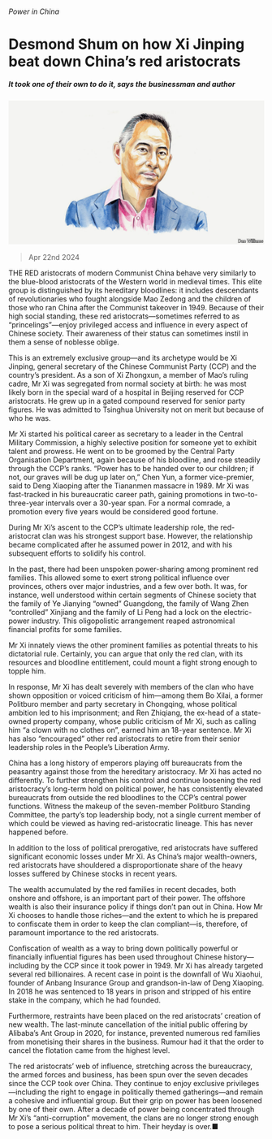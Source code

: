###### Power in China

# Desmond Shum on how Xi Jinping beat down China’s red aristocrats 

##### It took one of their own to do it, says the businessman and author 

![image](images/20240422_BID001.jpg) 

> Apr 22nd 2024 

THE RED aristocrats of modern Communist China behave very similarly to the blue-blood aristocrats of the Western world in medieval times. This elite group is distinguished by its hereditary bloodlines: it includes descendants of revolutionaries who fought alongside Mao Zedong and the children of those who ran China after the Communist takeover in 1949. Because of their high social standing, these red aristocrats—sometimes referred to as “princelings”—enjoy privileged access and influence in every aspect of Chinese society. Their awareness of their status can sometimes instil in them a sense of noblesse oblige. 

This is an extremely exclusive group—and its archetype would be Xi Jinping, general secretary of the Chinese Communist Party (CCP) and the country’s president. As a son of Xi Zhongxun, a member of Mao’s ruling cadre, Mr Xi was segregated from normal society at birth: he was most likely born in the special ward of a hospital in Beijing reserved for CCP aristocrats. He grew up in a gated compound reserved for senior party figures. He was admitted to Tsinghua University not on merit but because of who he was. 

Mr Xi started his political career as secretary to a leader in the Central Military Commission, a highly selective position for someone yet to exhibit talent and prowess. He went on to be groomed by the Central Party Organisation Department, again because of his bloodline, and rose steadily through the CCP’s ranks. “Power has to be handed over to our children; if not, our graves will be dug up later on,” Chen Yun, a former vice-premier, said to Deng Xiaoping after the Tiananmen massacre in 1989. Mr Xi was fast-tracked in his bureaucratic career path, gaining promotions in two-to-three-year intervals over a 30-year span. For a normal comrade, a promotion every five years would be considered good fortune.

During Mr Xi’s ascent to the CCP’s ultimate leadership role, the red-aristocrat clan was his strongest support base. However, the relationship became complicated after he assumed power in 2012, and with his subsequent efforts to solidify his control. 

In the past, there had been unspoken power-sharing among prominent red families. This allowed some to exert strong political influence over provinces, others over major industries, and a few over both. It was, for instance, well understood within certain segments of Chinese society that the family of Ye Jianying “owned” Guangdong, the family of Wang Zhen “controlled” Xinjiang and the family of Li Peng had a lock on the electric-power industry. This oligopolistic arrangement reaped astronomical financial profits for some families.

Mr Xi innately views the other prominent families as potential threats to his dictatorial rule. Certainly, you can argue that only the red clan, with its resources and bloodline entitlement, could mount a fight strong enough to topple him. 

In response, Mr Xi has dealt severely with members of the clan who have shown opposition or voiced criticism of him—among them Bo Xilai, a former Politburo member and party secretary in Chongqing, whose political ambition led to his imprisonment; and Ren Zhiqiang, the ex-head of a state-owned property company, whose public criticism of Mr Xi, such as calling him “a clown with no clothes on”, earned him an 18-year sentence. Mr Xi has also “encouraged” other red aristocrats to retire from their senior leadership roles in the People’s Liberation Army. 

China has a long history of emperors playing off bureaucrats from the peasantry against those from the hereditary aristocracy. Mr Xi has acted no differently. To further strengthen his control and continue loosening the red aristocracy’s long-term hold on political power, he has consistently elevated bureaucrats from outside the red bloodlines to the CCP’s central power functions. Witness the makeup of the seven-member Politburo Standing Committee, the party’s top leadership body, not a single current member of which could be viewed as having red-aristocratic lineage. This has never happened before.

In addition to the loss of political prerogative, red aristocrats have suffered significant economic losses under Mr Xi. As China’s major wealth-owners, red aristocrats have shouldered a disproportionate share of the heavy losses suffered by Chinese stocks in recent years. 

The wealth accumulated by the red families in recent decades, both onshore and offshore, is an important part of their power. The offshore wealth is also their insurance policy if things don’t pan out in China. How Mr Xi chooses to handle those riches—and the extent to which he is prepared to confiscate them in order to keep the clan compliant—is, therefore, of paramount importance to the red aristocrats.

Confiscation of wealth as a way to bring down politically powerful or financially influential figures has been used throughout Chinese history—including by the CCP since it took power in 1949. Mr Xi has already targeted several red billionaires. A recent case in point is the downfall of Wu Xiaohui, founder of Anbang Insurance Group and grandson-in-law of Deng Xiaoping. In 2018 he was sentenced to 18 years in prison and stripped of his entire stake in the company, which he had founded.

Furthermore, restraints have been placed on the red aristocrats’ creation of new wealth. The last-minute cancellation of the initial public offering by Alibaba’s Ant Group in 2020, for instance, prevented numerous red families from monetising their shares in the business. Rumour had it that the order to cancel the flotation came from the highest level.

The red aristocrats’ web of influence, stretching across the bureaucracy, the armed forces and business, has been spun over the seven decades since the CCP took over China. They continue to enjoy exclusive privileges—including the right to engage in politically themed gatherings—and remain a cohesive and influential group. But their grip on power has been loosened by one of their own. After a decade of power being concentrated through Mr Xi’s “anti-corruption” movement, the clans are no longer strong enough to pose a serious political threat to him. Their heyday is over.■


